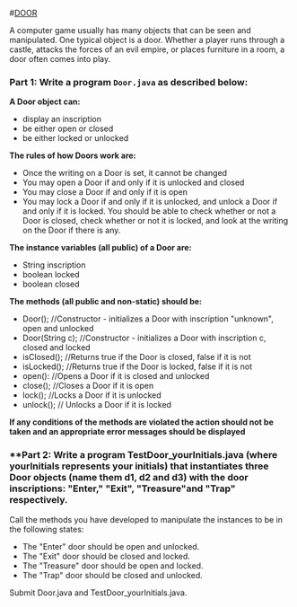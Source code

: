 #[DOOR](https://massasoit.instructure.com/courses/1807485/assignments/13895857)

A computer game usually has many objects that can be seen and manipulated. One typical object is a door. Whether a player runs through a castle, attacks the forces of an evil empire, or places furniture in a room, a door often comes into play.

### **Part 1: Write a program `Door.java` as described below:**

**A Door object can:**
* display an inscription 
* be either open or closed 
* be either locked or unlocked

**The rules of how Doors work are:**

* Once the writing on a Door is set, it cannot be changed
* You may open a Door if and only if it is unlocked and closed
* You may close a Door if and only if it is open
* You may lock a Door if and only if it is unlocked, and unlock a Door if and only if it is locked. You should be able to check whether or not a Door is closed, check whether or not it is locked, and look at the writing on the Door if there is any.

**The instance variables (all public) of a Door are:**

* String inscription
* boolean locked
* boolean closed

**The methods (all public and non-static) should be:**

* Door(); //Constructor - initializes a Door with inscription "unknown", open and unlocked
* Door(String c); //Constructor - initializes a Door with inscription c, closed and locked
* isClosed(); //Returns true if the Door is closed, false if it is not
* isLocked(); //Returns true if the Door is locked, false if it is not
* open(): //Opens a Door if it is closed and unlocked
* close(); //Closes a Door if it is open
* lock(); //Locks a Door if it is unlocked
* unlock(); // Unlocks a Door if it is locked

**If any conditions of the methods are violated the action should not be taken and an appropriate error messages should be displayed**

### **Part 2: Write a program TestDoor_yourInitials.java (where yourInitials represents your initials) that instantiates three Door objects (name them d1, d2 and d3) with the door inscriptions: "Enter," "Exit", "Treasure"and "Trap" respectively.

Call the methods you have developed to manipulate the instances to be in the following states:

* The "Enter" door should be open and unlocked.
* The "Exit" door should be closed and locked.
* The "Treasure" door should be open and locked.
* The "Trap" door should be closed and  unlocked.


Submit Door.java and TestDoor_yourInitials.java.